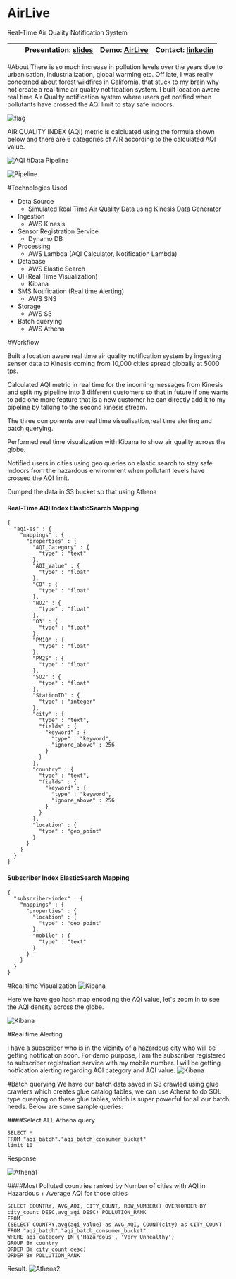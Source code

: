 # AirLive
Real-Time Air Quality Notification System 

|  || Presentation: [slides](https://docs.google.com/presentation/d/1KBbgT0q_SNNj5mslXLv_mF1KhBmh5bERqNGoqnlGCHU/edit#slide=id.p)  | Demo: [AirLive](https://drive.google.com/file/d/1cVFQIyaUvTPXy6sGhw_ViHNawF61VsCf/view?usp=sharing) | Contact: [linkedin](https://www.linkedin.com/in/vishal-lella/) |
|----------|----------------|--------|-----------|-----------|

#About
There is so much increase in pollution levels over the years due to urbanisation, industrialization, global warming etc. Off late, I was really concerned about forest wildfires in California, that stuck to my brain why not create a real time air quality notification system. I built location aware real time Air Quality notification system where users get notified when pollutants have crossed the AQI limit to stay safe indoors.

![flag](/Users/vishallella/Documents/workspace/AirLive/images/flag.png)

AIR QUALITY INDEX (AQI) metric is calcluated using the formula shown below and there are 6 categories of AIR according to the calculated AQI  value.

![AQI](/Users/vishallella/Documents/workspace/AirLive/images/AQI_Category.png)
#Data Pipeline

![Pipeline](/Users/vishallella/Documents/workspace/AirLive/images/pipeline.png)

#Technologies Used
 - Data Source
	 - Simulated Real Time Air Quality Data using Kinesis Data Generator
 - Ingestion
	 - AWS Kinesis
 - Sensor Registration Service
	 - Dynamo DB
 - Processing 
	 - AWS Lambda (AQI Calculator, Notification Lambda)
 - Database
	 - AWS Elastic Search 
 - UI (Real Time Visualization)
	 - Kibana
 - SMS Notification (Real time Alerting)
	 - AWS SNS
 - Storage
     - AWS S3 
 - Batch querying
 	 - AWS Athena

#Workflow

Built a location aware real time air quality notification system by ingesting sensor data to Kinesis coming from
10,000 cities spread globally at 5000 tps.

Calculated AQI metric in real time for the incoming messages from Kinesis and split my pipeline into 3 different customers so that in future if one wants to add one more feature that is a new customer he can directly add it to my pipeline by talking to the second kinesis stream.
 
The three components are real time visualisation,real time alerting and batch querying.

Performed real time visualization with Kibana to show air quality across the globe.

Notified users in cities using geo queries on elastic search to stay safe indoors from the hazardous environment when pollutant levels have crossed the AQI limit. 

Dumped the data in S3 bucket so that using Athena 

#### Real-Time AQI Index ElasticSearch Mapping
```
{
  "aqi-es" : {
    "mappings" : {
      "properties" : {
        "AQI_Category" : {
          "type" : "text"
        },
        "AQI_Value" : {
          "type" : "float"
        },
        "CO" : {
          "type" : "float"
        },
        "NO2" : {
          "type" : "float"
        },
        "O3" : {
          "type" : "float"
        },
        "PM10" : {
          "type" : "float"
        },
        "PM25" : {
          "type" : "float"
        },
        "SO2" : {
          "type" : "float"
        },
        "StationID" : {
          "type" : "integer"
        },
        "city" : {
          "type" : "text",
          "fields" : {
            "keyword" : {
              "type" : "keyword",
              "ignore_above" : 256
            }
          }
        },
        "country" : {
          "type" : "text",
          "fields" : {
            "keyword" : {
              "type" : "keyword",
              "ignore_above" : 256
            }
          }
        },
        "location" : {
          "type" : "geo_point"
        }
      }
    }
  }
}
```

#### Subscriber Index ElasticSearch Mapping
```
{
  "subscriber-index" : {
    "mappings" : {
      "properties" : {
        "location" : {
          "type" : "geo_point"
        },
        "mobile" : {
          "type" : "text"
        }
      }
    }
  }
}

```

#Real time Visualization
![Kibana](/Users/vishallella/Documents/workspace/AirLive/images/kibana_zoomout.png)

Here we have geo hash map encoding the AQI value, let's zoom in to see the AQI density across the globe.


![Kibana](/Users/vishallella/Documents/workspace/AirLive/images/kibana_zoomin.png)


#Real time Alerting

I have a subscriber who is in the vicinity of a hazardous city who will be getting notification soon. For demo purpose, I am the subscriber registered to subscriber registration service with my mobile number. I will be getting notfication alerting regarding AQI category and AQI value.
![Kibana](/Users/vishallella/Documents/workspace/AirLive/images/alerting.png)


#Batch querying
We have our batch data saved in S3 crawled using glue crawlers which creates glue catalog tables, we can use Athena to 
do SQL type querying on these glue tables, which is super powerful for all our batch needs. Below are some sample
queries:  

####Select ALL Athena query

```
SELECT * 
FROM "aqi_batch"."aqi_batch_consumer_bucket"
limit 10

```

Response

![Athena1](/Users/vishallella/Documents/workspace/AirLive/images/athena1.png)



####Most Polluted countries ranked by Number of cities with AQI in Hazardous + Average AQI for those cities

```
SELECT COUNTRY, AVG_AQI, CITY_COUNT, ROW_NUMBER() OVER(ORDER BY city_count DESC,avg_aqi DESC) POLLUTION_RANK
FROM
(SELECT COUNTRY,avg(aqi_value) as AVG_AQI, COUNT(city) as CITY_COUNT
FROM "aqi_batch"."aqi_batch_consumer_bucket"
WHERE aqi_category IN ('Hazardous', 'Very Unhealthy')
GROUP BY country
ORDER BY city_count desc)
ORDER BY POLLUTION_RANK

```

Result:
![Athena2](/Users/vishallella/Documents/workspace/AirLive/images/athena2.png)